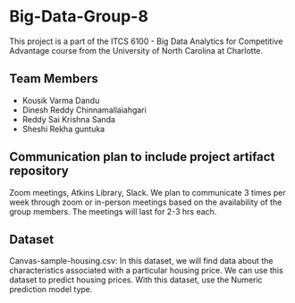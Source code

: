 # Big-Data-Group-8
This project is a part of the ITCS 6100 - Big Data Analytics for Competitive Advantage course from the University of North Carolina at Charlotte.
## Team Members
* Kousik Varma Dandu
* Dinesh Reddy Chinnamallaiahgari
* Reddy Sai Krishna Sanda
* Sheshi Rekha guntuka
## Communication plan to include project artifact repository 
Zoom meetings, Atkins Library, Slack. 
We plan to communicate 3 times per week through zoom or in-person meetings based on the availability of the group members. The meetings will last for 2-3 hrs each. 
## Dataset
Canvas-sample-housing.csv: In this dataset, we will find data about the characteristics associated with a particular housing price. We can use this dataset to predict housing prices. With this dataset, use the Numeric prediction model type.
